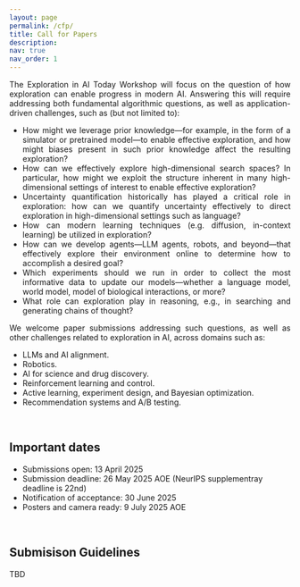 ```yaml
---
layout: page
permalink: /cfp/
title: Call for Papers
description:
nav: true
nav_order: 1
---
```


<div style="text-align: justify">
The Exploration in AI Today Workshop will focus on the question of how exploration can enable progress in modern AI. Answering this will require addressing both fundamental algorithmic questions, as well as application-driven challenges, such as (but not limited to):

<ul>
<li>How might we leverage prior knowledge&mdash;for example, in the form of a simulator or pretrained model&mdash;to enable effective exploration, and how might biases present in such prior knowledge affect the resulting exploration?</li>
<li>How can we effectively explore high-dimensional search spaces? In particular, how might we exploit the structure inherent in many high-dimensional settings of interest to enable effective exploration?</li>
<li>Uncertainty quantification historically has played a critical role in exploration: how can we quantify uncertainty effectively to direct exploration in high-dimensional settings such as language?</li>
<li>How can modern learning techniques (e.g. diffusion, in-context learning) be utilized in exploration?</li>
<li>How can we develop agents&mdash;LLM agents, robots, and beyond&mdash;that effectively explore their environment online to determine how to accomplish a desired goal?</li>
<li>Which experiments should we run in order to collect the most informative data to update our models&mdash;whether a language model, world model, model of biological interactions, or more?</li>
<li>What role can exploration play in reasoning, e.g., in searching and generating  chains of thought?</li>
</ul>

We welcome paper submissions addressing such questions, as well as other challenges related to exploration in AI, across domains such as:

<ul>
<li>LLMs and AI alignment.</li>
<li>Robotics.</li>
<li>AI for science and drug discovery.</li>
<li>Reinforcement learning and control.</li>
<li>Active learning, experiment design, and Bayesian optimization.</li>
<li>Recommendation systems and A/B testing.</li>
</ul>
</div>

<br>
<h2>Important dates</h2>

- Submissions open: 13 April 2025
- Submission deadline: 26 May 2025 AOE (NeurIPS supplementray deadline is 22nd)
- Notification of acceptance: 30 June 2025
- Posters and camera ready: 9 July 2025 AOE



<br>
<h2>Submisison Guidelines</h2>

TBD
